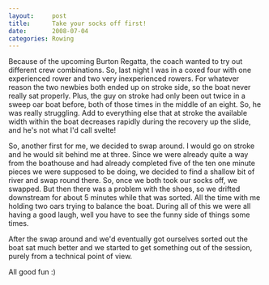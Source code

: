 ```yaml
---
layout:     post
title:      Take your socks off first!
date:       2008-07-04
categories: Rowing
---
```

Because of the upcoming Burton Regatta, the coach wanted to try out different crew combinations. So, last night I was in a coxed four with one experienced rower and two very inexperienced rowers. For whatever reason the two newbies both ended up on stroke side, so the boat never really sat properly. Plus, the guy on stroke had only been out twice in a sweep oar boat before, both of those times in the middle of an eight. So, he was really struggling. Add to everything else that at stroke the available width within the boat decreases rapidly during the recovery up the slide, and he's not what I'd call svelte!

So, another first for me, we decided to swap around. I would go on stroke and he would sit behind me at three. Since we were already quite a way from the boathouse and had already completed five of the ten one minute pieces we were supposed to be doing, we decided to find a shallow bit of river and swap round there. So, once we both took our socks off, we swapped. But then there was a problem with the shoes, so we drifted downstream for about 5 minutes while that was sorted. All the time with me holding two oars trying to balance the boat. During all of this we were all having a good laugh, well you have to see the funny side of things some times.

After the swap around and we'd eventually got ourselves sorted out the boat sat much better and we started to get something out of the session, purely from a technical point of view.

All good fun :)